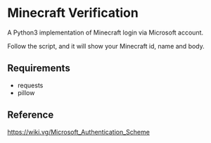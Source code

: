 # Minecraft Verification

A Python3 implementation of Minecraft login via Microsoft account.

Follow the script, and it will show your Minecraft id, name and body.

## Requirements

+ requests
+ pillow

## Reference

https://wiki.vg/Microsoft_Authentication_Scheme